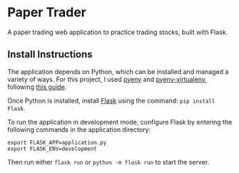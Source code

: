 # Paper Trader
A paper trading web application to practice trading stocks, built with Flask.

## Install Instructions
The application depends on Python, which can be installed and managed a variety of ways. For this project, I used [pyenv](https://github.com/pyenv/pyenv) and [pyenv-virtualenv](https://github.com/pyenv/pyenv-virtualenv), following [this guide](https://realpython.com/intro-to-pyenv/).

Once Python is installed, install [Flask](https://flask.palletsprojects.com/en/2.0.x/installation/) using the command: `pip install Flask`.

To run the application in development mode, configure Flask by entering the following commands in the application directory:

```
export FLASK_APP=application.py
export FLASK_ENV=development
```
Then run either `flask run` or `python -m flask run` to start the server.